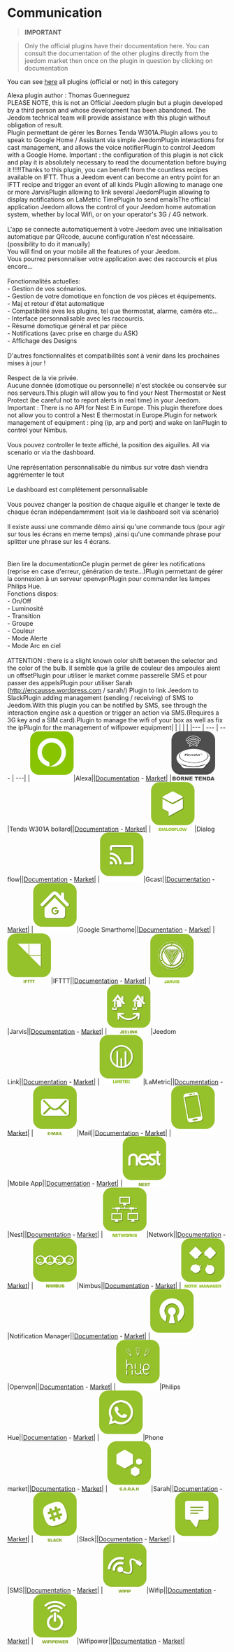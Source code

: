 
# Communication


>**IMPORTANT**

>Only the official plugins have their documentation here. You can consult the documentation of the other plugins directly from the jeedom market then once on the plugin in question by clicking on documentation


You can see [here](https://market.jeedom.com/index.php?v=d&p=market&type=plugin&categorie=communication) all plugins (official or not) in this category

Alexa plugin author : Thomas Guenneguez <br> PLEASE NOTE, this is not an Official Jeedom plugin but a plugin developed by a third person and whose development has been abandoned. The Jeedom technical team will provide assistance with this plugin without obligation of result.<br>Plugin permettant de gérer les Bornes Tenda W301A.Plugin allows you to speak to Google Home / Assistant via simple JeedomPlugin interactions for cast management, and allows the voice notifierPlugin to control Jeedom with a Google Home. Important : the configuration of this plugin is not click and play it is absolutely necessary to read the documentation before buying it !!!!!Thanks to this plugin, you can benefit from the countless recipes available on IFTT. Thus a Jeedom event can become an entry point for an IFTT recipe and trigger an event of all kinds Plugin allowing to manage one or more JarvisPlugin allowing to link several JeedomPlugin allowing to display notifications on LaMetric TimePlugin to send emailsThe official application Jeedom allows the control of your Jeedom home automation system, whether by local Wifi, or on your operator's 3G / 4G network.<br/><br/>L'app se connecte automatiquement à votre Jeedom avec une initialisation automatique par QRcode, aucune configuration n'est nécessaire. (possibility to do it manually) <br/> You will find on your mobile all the features of your Jeedom.<br/>Vous pourrez personnaliser votre application avec des raccourcis et plus encore...<br/><br/>Fonctionnalités actuelles:<br/>- Gestion de vos scénarios.<br/>- Gestion de votre domotique en fonction de vos pièces et équipements.<br/>- Maj et retour d'état automatique<br/>- Compatibilité aves les plugins, tel que thermostat, alarme, caméra etc...<br/>- Interface personnalisable avec les raccourcis.<br/>- Résumé domotique général et par pièce<br/>- Notifications (avec prise en charge du ASK)<br/>- Affichage des Designs <br/><br/>D'autres fonctionnalités et compatibilités sont à venir dans les prochaines mises à jour !<br/><br/>Respect de la vie privée.<br/>Aucune donnée (domotique ou personnelle) n'est stockée ou conservée sur nos serveurs.This plugin will allow you to find your Nest Thermostat or Nest Protect (be careful not to report alerts in real time) in your Jeedom.<br/>Important : There is no API for Nest E in Europe. This plugin therefore does not allow you to control a Nest E thermostat in Europe.Plugin for network management of equipment : ping (ip, arp and port) and wake on lanPlugin to control your Nimbus.<br/><br/>Vous pouvez controller le texte affiché, la position des aiguilles. All via scenario or via the dashboard.<br/><br/>Une représentation personnalisable du nimbus sur votre dash viendra aggrémenter le tout<br/><br/>Le dashboard est complétement personnalisable<br/><br/>Vous pouvez changer la position de chaque aiguille et changer le texte de chaque écran indépendammment (soit via le dashboard soit via scénario)<br/><br/>Il existe aussi une commande démo ainsi qu'une commande tous (pour agir sur tous les écrans en meme temps) ,ainsi qu'une commande phrase pour splitter une phrase sur les 4 écrans.<br/><br/><br/>Bien lire la documentationCe plugin permet de gérer les notifications (reprise en case d'erreur, génération de texte...)Plugin permettant de gérer la connexion à un serveur openvpnPlugin pour commander les lampes Philips Hue.<br/>Fonctions dispos:<br/>- On/Off<br/>- Luminosité<br/>- Transition<br/>- Groupe<br/>- Couleur<br/>- Mode Alerte<br/>- Mode Arc en ciel<br/><br/>ATTENTION : there is a slight known color shift between the selector and the color of the bulb. Il semble que la grille de couleur des ampoules aient un offsetPlugin pour utiliser le market comme passerelle SMS et pour passer des appelsPlugin pour utiliser Sarah (http://encausse.wordpress.com / sarah/) Plugin to link Jeedom to SlackPlugin adding management (sending / receiving) of SMS to Jeedom.With this plugin you can be notified by SMS, see through the interaction engine ask a question or trigger an action via SMS.(Requires a 3G key and a SIM card).Plugin to manage the wifi of your box as well as fix the ipPlugin for the management of wifipower equipment| | | | |
|--- | --- | --- | ---|
|<img src="ash/ash_icon.png" width="100" />|Alexa||[Documentation](ash/index.md) - [Market](https://market.jeedom.com/index.php?v=d&p=market_display&id=3409)|
|<img src="bornetenda/bornetenda_icon.png" width="100" />|Tenda W301A bollard||[Documentation](bornetenda/index.md) - [Market](https://market.jeedom.com/index.php?v=d&p=market_display&id=1299)|
|<img src="dialogflow/dialogflow_icon.png" width="100" />|Dialog flow||[Documentation](dialogflow/index.md) - [Market](https://market.jeedom.com/index.php?v=d&p=market_display&id=3215)|
|<img src="gcast/gcast_icon.png" width="100" />|Gcast||[Documentation](gcast/index.md) - [Market](https://market.jeedom.com/index.php?v=d&p=market_display&id=3057)|
|<img src="gsh/gsh_icon.png" width="100" />|Google Smarthome||[Documentation](gsh/index.md) - [Market](https://market.jeedom.com/index.php?v=d&p=market_display&id=3412)|
|<img src="ifttt/ifttt_icon.png" width="100" />|IFTTT||[Documentation](ifttt/index.md) - [Market](https://market.jeedom.com/index.php?v=d&p=market_display&id=1705)|
|<img src="jarvis/jarvis_icon.png" width="100" />|Jarvis||[Documentation](jarvis/index.md) - [Market](https://market.jeedom.com/index.php?v=d&p=market_display&id=2577)|
|<img src="jeelink/jeelink_icon.png" width="100" />|Jeedom Link||[Documentation](jeelink/index.md) - [Market](https://market.jeedom.com/index.php?v=d&p=market_display&id=2530)|
|<img src="lametric/lametric_icon.png" width="100" />|LaMetric||[Documentation](lametric/index.md) - [Market](https://market.jeedom.com/index.php?v=d&p=market_display&id=2818)|
|<img src="mail/mail_icon.png" width="100" />|Mail||[Documentation](mail/index.md) - [Market](https://market.jeedom.com/index.php?v=d&p=market_display&id=22)|
|<img src="mobile/mobile_icon.png" width="100" />|Mobile App||[Documentation](mobile/index.md) - [Market](https://market.jeedom.com/index.php?v=d&p=market_display&id=2030)|
|<img src="nest/nest_icon.png" width="100" />|Nest||[Documentation](nest/index.md) - [Market](https://market.jeedom.com/index.php?v=d&p=market_display&id=407)|
|<img src="networks/networks_icon.png" width="100" />|Network||[Documentation](networks/index.md) - [Market](https://market.jeedom.com/index.php?v=d&p=market_display&id=1950)|
|<img src="nimbus/nimbus_icon.png" width="100" />|Nimbus||[Documentation](nimbus/index.md) - [Market](https://market.jeedom.com/index.php?v=d&p=market_display&id=1506)|
|<img src="notificationmanager/notificationmanager_icon.png" width="100" />|Notification Manager||[Documentation](notificationmanager/index.md) - [Market](https://market.jeedom.com/index.php?v=d&p=market_display&id=3315)|
|<img src="openvpn/openvpn_icon.png" width="100" />|Openvpn||[Documentation](openvpn/index.md) - [Market](https://market.jeedom.com/index.php?v=d&p=market_display&id=1965)|
|<img src="philipsHue/philipsHue_icon.png" width="100" />|Philips Hue||[Documentation](philipsHue/index.md) - [Market](https://market.jeedom.com/index.php?v=d&p=market_display&id=190)|
|<img src="phonemarket/phonemarket_icon.png" width="100" />|Phone market||[Documentation](phonemarket/index.md) - [Market](https://market.jeedom.com/index.php?v=d&p=market_display&id=1694)|
|<img src="sarah/sarah_icon.png" width="100" />|Sarah||[Documentation](sarah/index.md) - [Market](https://market.jeedom.com/index.php?v=d&p=market_display&id=17)|
|<img src="slack/slack_icon.png" width="100" />|Slack||[Documentation](slack/index.md) - [Market](https://market.jeedom.com/index.php?v=d&p=market_display&id=1689)|
|<img src="sms/sms_icon.png" width="100" />|SMS||[Documentation](sms/index.md) - [Market](https://market.jeedom.com/index.php?v=d&p=market_display&id=16)|
|<img src="wifip/wifip_icon.png" width="100" />|Wifip||[Documentation](wifip/index.md) - [Market](https://market.jeedom.com/index.php?v=d&p=market_display&id=2286)|
|<img src="wifipower/wifipower_icon.png" width="100" />|Wifipower||[Documentation](wifipower/index.md) - [Market](https://market.jeedom.com/index.php?v=d&p=market_display&id=1046)|
